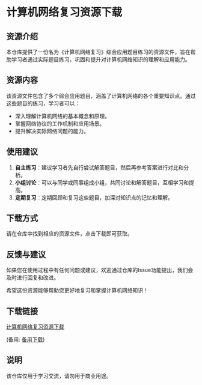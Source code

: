 # 计算机网络复习资源下载

## 资源介绍

本仓库提供了一份名为《计算机网络复习》综合应用题目练习的资源文件，旨在帮助学习者通过实际题目练习，巩固和提升对计算机网络知识的理解和应用能力。

## 资源内容

该资源文件包含了多个综合应用题目，涵盖了计算机网络的各个重要知识点。通过这些题目的练习，学习者可以：

- 深入理解计算机网络的基本概念和原理。
- 掌握网络协议的工作机制和应用场景。
- 提升解决实际网络问题的能力。

## 使用建议

1. **自主练习**：建议学习者先自行尝试解答题目，然后再参考答案进行对比和分析。
2. **小组讨论**：可以与同学或同事组成小组，共同讨论和解答题目，互相学习和提高。
3. **定期复习**：定期回顾和复习这些题目，加深对知识点的记忆和理解。

## 下载方式

请在仓库中找到相应的资源文件，点击下载即可获取。

## 反馈与建议

如果您在使用过程中有任何问题或建议，欢迎通过仓库的Issue功能提出，我们会及时进行回复和改进。

希望这份资源能够帮助您更好地复习和掌握计算机网络知识！

## 下载链接
[计算机网络复习资源下载](https://pan.quark.cn/s/458b99303e39) 

(备用: [备用下载](https://pan.baidu.com/s/11fVRmkQGkSZ7E_ISKUKAJQ?pwd=1234))

## 说明

该仓库仅用于学习交流，请勿用于商业用途。
